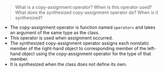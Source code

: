 > What is a copy-assignment operator? When is this operator used? What does the
> synthesized copy-assignment operator do? When is it synthesized?


* The copy-assignment operator is function named `operator=` and takes an
  argument of the same type as the class.
* This operator is used when assignment occurred.
* The synthesized copy-assignment operator assigns each nonstatic member of the
  right-hand object to corresponding member of the left-hand object using the
  copy-assignment operator for the type of that member.
* It is synthesized when the class does not define its own.
